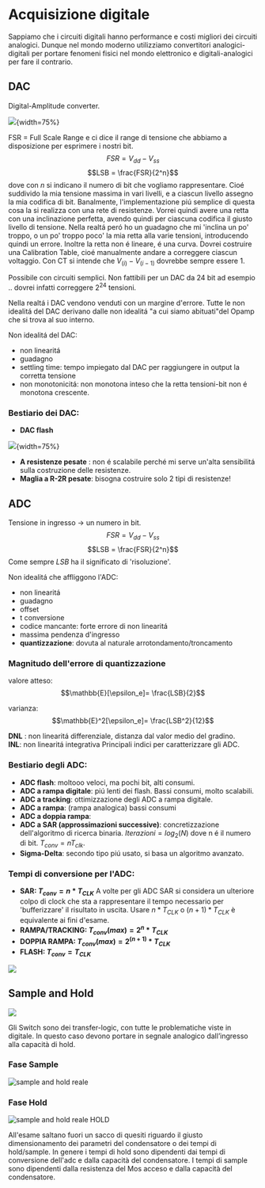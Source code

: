 # Acquisizione digitale
Sappiamo che i circuiti digitali hanno performance e costi migliori dei circuiti analogici. Dunque nel mondo moderno utilizziamo convertitori analogici-digitali per portare fenomeni fisici nel mondo elettronico e digitali-analogici per fare il contrario.

## DAC
Digital-Amplitude converter. 

![](images/8643e8226d2661d9cff2b86093356d62.jpg){width=75%}

FSR = Full Scale Range e ci dice il range di tensione che abbiamo a disposizione per esprimere i nostri bit. 
$$FSR=V_{dd} - V_{ss}$$
$$LSB = \frac{FSR}{2^n}$$
dove con $n$ si indicano il numero di bit che vogliamo rappresentare. 
Cioé suddivido la mia tensione massima in vari livelli, e a ciascun livello assegno la mia codifica di bit. 
Banalmente, l'implementazione piú semplice di questa cosa la si realizza con una rete di resistenze. 
Vorrei quindi avere una retta con una inclinazione perfetta, avendo quindi per ciascuna codifica il giusto livello di tensione. Nella realtá peró ho un guadagno che mi 'inclina un po' troppo, o un po' troppo poco' la mia retta alla varie tensioni, introducendo quindi un errore. 
Inoltre la retta non é lineare, é una curva. 
Dovrei costruire una Calibration Table, cioé manualmente andare a correggere ciascun voltaggio. 
Con CT si intende che $V_{(i)} - V_{(i-1)}$ dovrebbe sempre essere 1. 

Possibile con circuiti semplici. Non fattibili per un DAC da 24 bit ad esempio .. dovrei infatti correggere $2^{24}$ tensioni.

Nella realtá i DAC vendono venduti con un  margine d'errore.
Tutte le non idealitá del DAC derivano dalle non idealitá "a cui siamo abituati"del Opamp che si trova al suo interno.

Non idealitá del DAC: 

- non linearitá 
- guadagno 
- settling time: tempo impiegato dal DAC per raggiungere in output la corretta tensione 
- non monotonicitá: non monotona inteso che la retta tensioni-bit non é monotona crescente.

### Bestiario dei DAC: 

- **DAC flash**

![](images/77fec7947c7d2855b6f738cc4f245edf.jpg){width=75%}
- **A resistenze pesate** : non é scalabile perché mi serve un'alta sensibilitá sulla costruzione delle resistenze. 
- **Maglia a R-2R pesate**: bisogna costruire solo 2 tipi di resistenze!

## ADC 
Tensione in ingresso -> un numero in bit. 
$$FSR=V_{dd} - V_{ss}$$
$$LSB = \frac{FSR}{2^n}$$
Come sempre $LSB$ ha il significato di 'risoluzione'. 

Non idealitá che affliggono l'ADC: 

- non linearitá 
- guadagno 
- offset 
- t conversione 
- codice mancante: forte errore di non linearitá 
- massima pendenza d'ingresso
- **quantizzazione**: dovuta al naturale arrotondamento/troncamento 

### Magnitudo dell'errore di quantizzazione

valore atteso: 
$$\mathbb{E}[\epsilon_e]= \frac{LSB}{2}$$

varianza: 
$$\mathbb{E}^2[\epsilon_e]= \frac{LSB^2}{12}$$

**DNL** : non linearitá differenziale, distanza dal valor medio del gradino.  
**INL**: non linearitá integrativa 
Principali indici per caratterizzare gli ADC. 

### Bestiario degli ADC:

- **ADC flash**: moltooo veloci, ma pochi bit, alti consumi. 
- **ADC a rampa digitale**: piú lenti dei flash. Bassi consumi, molto scalabili. 
- **ADC a tracking**: ottimizzazione degli ADC a rampa digitale. 
- **ADC a rampa**: (rampa analogica) bassi consumi 
- **ADC a doppia rampa**: 
- **ADC a SAR (approssimazioni successive)**: concretizzazione dell'algoritmo di ricerca binaria. $Iterazioni=log_2(N)$ dove n é il numero di bit. $T_{conv}=nT_{clk}$.
- **Sigma-Delta**: secondo tipo piú usato, si basa un algoritmo avanzato.  

### Tempi di conversione per l'ADC:

- **SAR: $T_{conv}=n*T_{CLK}$**
	A volte per gli ADC SAR si considera un ulteriore colpo di clock che sta a rappresentare il tempo necessario per 'bufferizzare' il risultato in uscita. Usare $n*T_{CLK}$ o $(n+1)*T_{CLK}$ è equivalente ai fini d'esame. 
- **RAMPA/TRACKING: $T_{conv}(max)=2^n*T_{CLK}$**
- **DOPPIA RAMPA: $T_{conv}(max)=2^{(n+1)}*T_{CLK}$**
- **FLASH: $T_{conv}=T_{CLK}$**


![](images/c41ee8a4001b393a7f9e0ead8c346cfc.png)

## Sample and Hold

![](images/7d25127fff08f13a9a96b2bbc8664190.png)

Gli Switch sono dei transfer-logic, con tutte le problematiche viste in digitale.  In questo caso devono portare in segnale analogico dall’ingresso alla capacità di hold. 

### Fase Sample

![sample and hold reale](images/ef17bf3898caa0636df70ee43e3f22e4.jpg)


### Fase Hold

![sample and hold reale HOLD](images/e98cb7cb8ab785cf87d90d558705ef32.jpg)

All'esame saltano fuori un sacco di quesiti riguardo il giusto dimensionamento dei parametri del condensatore o dei tempi di hold/sample. 
In genere i tempi di hold sono dipendenti dai tempi di conversione dell'adc e dalla capacità del condensatore. 
I tempi di sample sono dipendenti dalla resistenza del Mos acceso e dalla capacità del condensatore.